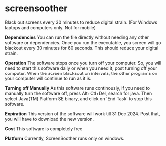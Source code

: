 # screensoother
Black out screens every 30 minutes to reduce digital strain. (For Windows laptops and computers only. Not for mobile)

**Dependencies**
You can run the file directly without needing any other software or dependencies. Once you run the executable, you screen will go blackout every 30 minutes for 60 seconds. 
This should reduce your digital strain.

**Operation**
The software stops once you turn off your computer. So, you will need to start this software daily or when you need it, post turning off your computer.
When the screen blacksout on intervals, the other programs on your computer will continue to run as it is.

**Turning off Manually**
As this software runs continously, if you need to manually turn the software off, press Alt+Ctl+Del, search for java. Then select Java(TM) Platform SE binary, and click on 'End Task' to stop this software.

**Expiration**
This version of the software will work till 31 Dec 2024. Post that, you will have to download the new version.

**Cost**
This software is completely free

**Platform**
Currently, ScreenSoother runs only on windows.
